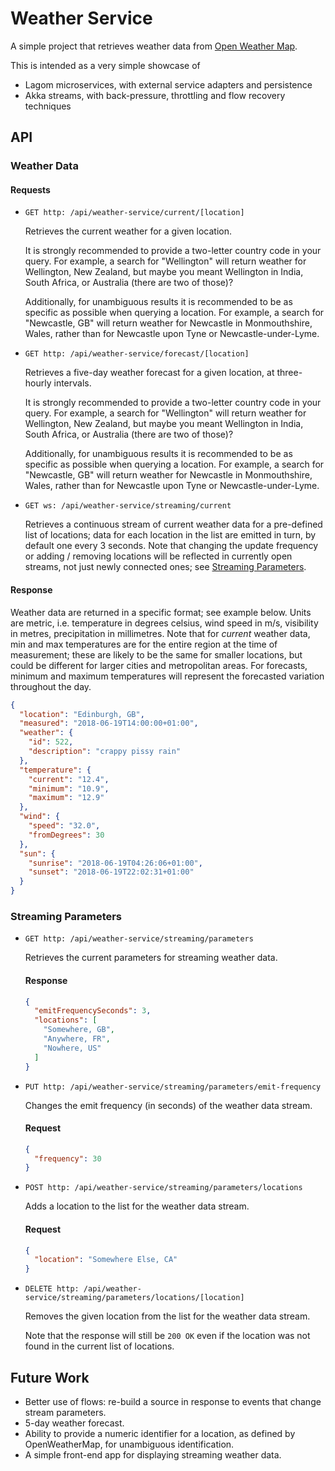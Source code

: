 # Weather Service

A simple project that retrieves weather data from [Open Weather Map](https://openweathermap.org/).

This is intended as a very simple showcase of
- Lagom microservices, with external service adapters and persistence
- Akka streams, with back-pressure, throttling and flow recovery techniques

## API

### Weather Data

#### Requests

- `GET http: /api/weather-service/current/[location]`

  Retrieves the current weather for a given location.
  
  It is strongly recommended to provide a two-letter country code in your query. For example, a
  search for "Wellington" will return weather for Wellington, New Zealand, but maybe you meant
  Wellington in India, South Africa, or Australia (there are two of those)?
  
  Additionally, for unambiguous results it is recommended to be as specific as possible when
  querying a location. For example, a search for "Newcastle, GB" will return weather for Newcastle
  in Monmouthshire, Wales, rather than for Newcastle upon Tyne or Newcastle-under-Lyme.

- `GET http: /api/weather-service/forecast/[location]`

  Retrieves a five-day weather forecast for a given location, at three-hourly intervals.
  
  It is strongly recommended to provide a two-letter country code in your query. For example, a
  search for "Wellington" will return weather for Wellington, New Zealand, but maybe you meant
  Wellington in India, South Africa, or Australia (there are two of those)?
  
  Additionally, for unambiguous results it is recommended to be as specific as possible when
  querying a location. For example, a search for "Newcastle, GB" will return weather for Newcastle
  in Monmouthshire, Wales, rather than for Newcastle upon Tyne or Newcastle-under-Lyme.

- `GET ws: /api/weather-service/streaming/current`

  Retrieves a continuous stream of current weather data for a pre-defined list of locations; data
  for each location in the list are emitted in turn, by default one every 3 seconds. Note that
  changing the update frequency or adding / removing locations will be reflected in currently open
  streams, not just newly connected ones; see [Streaming Parameters](#streaming-parameters).

#### Response
  Weather data are returned in a specific format; see example below.
  Units are metric, i.e. temperature in degrees celsius, wind speed in m/s, visibility in metres,
  precipitation in millimetres. Note that for _current_ weather data, min and max temperatures
  are for the entire region at the time of measurement; these are likely to be the same for smaller
  locations, but could be different for larger cities and metropolitan areas. For forecasts, minimum
  and maximum temperatures will represent the forecasted variation throughout the day.

```json
{
  "location": "Edinburgh, GB",
  "measured": "2018-06-19T14:00:00+01:00",
  "weather": {
    "id": 522,
    "description": "crappy pissy rain"
  },
  "temperature": {
    "current": "12.4",
    "minimum": "10.9",
    "maximum": "12.9"
  },
  "wind": {
    "speed": "32.0",
    "fromDegrees": 30
  },
  "sun": {
    "sunrise": "2018-06-19T04:26:06+01:00",
    "sunset": "2018-06-19T22:02:31+01:00"
  }
}
```

### Streaming Parameters

- `GET http: /api/weather-service/streaming/parameters`
  
  Retrieves the current parameters for streaming weather data.

  #### Response
  
  ```json
  {
    "emitFrequencySeconds": 3,
    "locations": [
      "Somewhere, GB",
      "Anywhere, FR",
      "Nowhere, US"
    ]
  }
  ```

- `PUT http: /api/weather-service/streaming/parameters/emit-frequency`
  
  Changes the emit frequency (in seconds) of the weather data stream.
  
  #### Request
  
  ```json
  {
    "frequency": 30
  }
  ```

- `POST http: /api/weather-service/streaming/parameters/locations`
  
  Adds a location to the list for the weather data stream.
  
  #### Request
  
  ```json
  {
    "location": "Somewhere Else, CA"
  }
  ```

- `DELETE http: /api/weather-service/streaming/parameters/locations/[location]`
  
  Removes the given location from the list for the weather data stream.
  
  Note that the response will still be `200 OK` even if the location was not found in the
  current list of locations.

## Future Work
- Better use of flows: re-build a source in response to events that change stream parameters.
- 5-day weather forecast.
- Ability to provide a numeric identifier for a location, as defined by OpenWeatherMap, for
  unambiguous identification.
- A simple front-end app for displaying streaming weather data.
